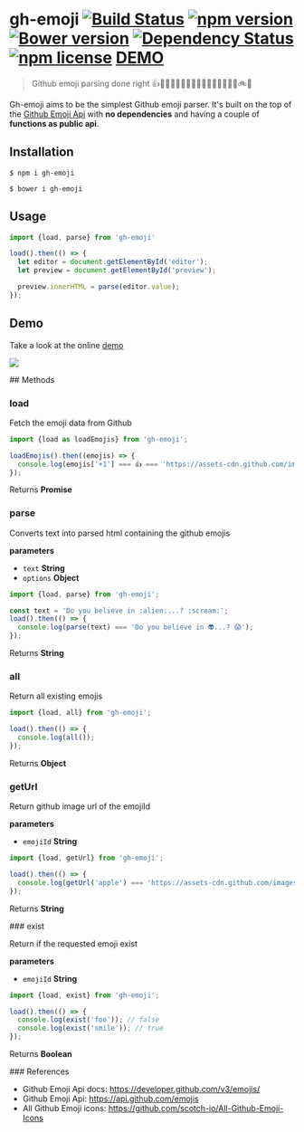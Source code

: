 # gh-emoji [![Build Status](https://travis-ci.org/zzarcon/gh-emoji.svg?branch=master)](https://travis-ci.org/zzarcon/gh-emoji) [![npm version](https://badge.fury.io/js/gh-emoji.svg)](https://badge.fury.io/js/gh-emoji) [![Bower version](https://badge.fury.io/bo/gh-emoji.svg)](http://badge.fury.io/bo/gh-emoji) [![Dependency Status](https://david-dm.org/zzarcon/gh-emoji.svg)](https://david-dm.org/zzarcon/gh-emoji) [![npm license](https://img.shields.io/npm/l/awesome-badges.svg)](https://www.npmjs.org/package/awesome-badges) [DEMO](http://zzarcon.github.io/gh-emoji/)
> Github emoji parsing done right 👍🙌👋👏💩🙋😈😄👶🙇👱🍔🍕👻💅👹🚲🚂

Gh-emoji aims to be the simplest Github emoji parser. It's built on the top of the [Github Emoji Api](https://api.github.com/emojis) with **no dependencies** and having a couple of **functions as public api**.

## Installation
`$ npm i gh-emoji` 

`$ bower i gh-emoji` 

## Usage

```javascript
import {load, parse} from 'gh-emoji'

load().then(() => {
  let editor = document.getElementById('editor');
  let preview = document.getElementById('preview');

  preview.innerHTML = parse(editor.value);
});

```

## Demo
Take a look at the online [demo](http://zzarcon.github.io/gh-emoji/)

![](https://raw.githubusercontent.com/zzarcon/gh-emoji/master/gh-emoji-demo.gif)

## Methods

### load
Fetch the emoji data from Github

```javascript
import {load as loadEmojis} from 'gh-emoji';

loadEmojis().then((emojis) => {
  console.log(emojis['+1'] === 👍 === 'https://assets-cdn.github.com/images/icons/emoji/unicode/1f44d.png?v6') 
});
```

Returns **Promise**
### parse
Converts text into parsed html containing the github emojis

**parameters**

* `text` **String**
* `options` **Object**

```javascript
import {load, parse} from 'gh-emoji';

const text = 'Do you believe in :alien:...? :scream:';
load().then(() => {
  console.log(parse(text) === 'Do you believe in 👽...? 😱'); 
});

```

Returns **String**

### all

Return all existing emojis

```javascript
import {load, all} from 'gh-emoji';

load().then(() => {
  console.log(all()); 
});

```

Returns **Object**

### getUrl

Return github image url of the emojiId

**parameters**
* `emojiId` **String**

```javascript
import {load, getUrl} from 'gh-emoji';

load().then(() => {
  console.log(getUrl('apple') === 'https://assets-cdn.github.com/images/icons/emoji/unicode/1f34e.png?v6'); 
});

```

Returns **String**

### exist

Return if the requested emoji exist

**parameters**
* `emojiId` **String**

```javascript
import {load, exist} from 'gh-emoji';

load().then(() => {
  console.log(exist('foo')); // false 
  console.log(exist('smile')); // true 
});

```

Returns **Boolean**

### References 

* Github Emoji Api docs: https://developer.github.com/v3/emojis/
* Github Emoji Api: https://api.github.com/emojis
* All Github Emoji icons: https://github.com/scotch-io/All-Github-Emoji-Icons
